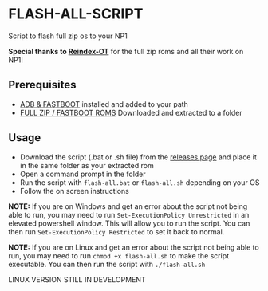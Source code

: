 FLASH-ALL-SCRIPT
=
Script to flash full zip os to your NP1

**Special thanks to [Reindex-OT](https://reindex-ot.github.io/)** for the full zip roms and all their work on NP1!

Prerequisites
-
- [ADB & FASTBOOT](https://developer.android.com/studio/releases/platform-tools.html) installed and added to your path
- [FULL ZIP / FASTBOOT ROMS](https://reindex-ot.github.io/) Downloaded and extracted to a folder

Usage
-
- Download the script (.bat or .sh file) from the [releases page](https://github.com/LukeSkyD/NP1-FLASH-ALL-SCRIPT/releases) and place it in the same folder as your extracted rom
- Open a command prompt in the folder
- Run the script with `flash-all.bat` or `flash-all.sh` depending on your OS
- Follow the on screen instructions

**NOTE:** If you are on Windows and get an error about the script not being able to run, you may need to run `Set-ExecutionPolicy Unrestricted` in an elevated powershell window. This will allow you to run the script. You can then run `Set-ExecutionPolicy Restricted` to set it back to normal.

**NOTE:** If you are on Linux and get an error about the script not being able to run, you may need to run `chmod +x flash-all.sh` to make the script executable. You can then run the script with `./flash-all.sh`

LINUX VERSION STILL IN DEVELOPMENT
